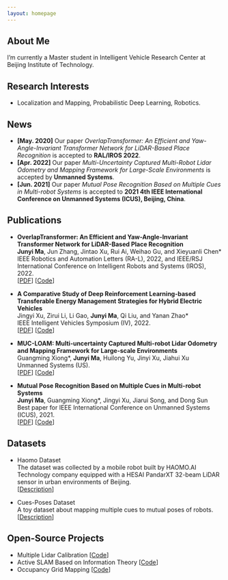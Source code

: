 ```yaml
---
layout: homepage
---
```


## About Me

I’m currently a Master student in Intelligent Vehicle Research Center at Beijing Institute of Technology. 

## Research Interests

- Localization and Mapping, Probabilistic Deep Learning, Robotics.

## News

- **[May. 2020]** Our paper _OverlapTransformer: An Efficient and Yaw-Angle-Invariant Transformer Network for LiDAR-Based Place Recognition_ is accepted to **RAL/IROS 2022**.
- **[Apr. 2022]** Our paper _Multi-Uncertainty Captured Multi-Robot Lidar Odometry and Mapping Framework for Large-Scale Environments_ is accepted by **Unmanned Systems**.
- **[Jun. 2021]** Our paper _Mutual Pose Recognition Based on Multiple Cues in Multi-robot Systems_ is accepted to **2021 4th IEEE International Conference on Unmanned Systems (ICUS), Beijing, China**.

## Publications

- **OverlapTransformer: An Efficient and Yaw-Angle-Invariant Transformer Network for LiDAR-Based Place Recognition**
  <br>
  **Junyi Ma**, Jun Zhang, Jintao Xu, Rui Ai, Weihao Gu, and Xieyuanli Chen* 
  <br>
  IEEE Robotics and Automation Letters (RA-L), 2022, and IEEE/RSJ International Conference on Intelligent Robots and Systems (IROS), 2022.
  <br>
  [[PDF](https://ieeexplore.ieee.org/document/9785497)] [[Code](https://github.com/haomo-ai/OverlapTransformer)] 

- **A Comparative Study of Deep Reinforcement Learning-based Transferable Energy Management Strategies for Hybrid Electric Vehicles**
  <br>
  Jingyi Xu, Zirui Li, Li Gao, **Junyi Ma**, Qi Liu, and Yanan Zhao* 
  <br>
  IEEE Intelligent Vehicles Symposium (IV), 2022.
  <br>
  [[PDF](https://arxiv.org/pdf/2202.11514.pdf)] [[Code](https://github.com/BIT-XJY/RL-based-Transferable-EMS)]

- **MUC-LOAM: Multi-uncertainty Captured Multi-robot Lidar Odometry and Mapping Framework for Large-scale Environments**
  <br>
  Guangming Xiong*, **Junyi Ma**, Huilong Yu, Jinyi Xu, Jiahui Xu
  <br>
  Unmanned Systems (US).
  <br>
  [[PDF]()] [[Code]()] 
  
- **Mutual Pose Recognition Based on Multiple Cues in Multi-robot Systems**
  <br>
  **Junyi Ma**, Guangming Xiong*, Jingyi Xu, Jiarui Song, and Dong Sun
  <br>
  Best paper for IEEE International Conference on Unmanned Systems (ICUS), 2021.
  <br>
  [[PDF](https://ieeexplore.ieee.org/document/9641141)] [[Code](https://github.com/BIT-MJY/Mutual-Pose-Recognition-Based-on-Multiple-Cues-in-MRS)]
  
  
## Datasets

- Haomo Dataset
  <br>
  The dataset was collected by a mobile robot built by HAOMO.AI Technology company equipped with a HESAI PandarXT 32-beam LiDAR sensor in urban environments of Beijing. 
  <br>
[[Description](https://github.com/haomo-ai/OverlapTransformer/tree/master/Haomo_Dataset)]

- Cues-Poses Dataset
  <br>
  A toy dataset about mapping multiple cues to mutual poses of robots.
  <br>
[[Description](https://github.com/BIT-MJY/Cues_Poses_Datasets)]  

## Open-Source Projects

- Multiple Lidar Calibration  [[Code](https://github.com/BIT-MJY/Multiple_Lidar_Calibration)]
- Active SLAM Based on Information Theory [[Code](https://github.com/BIT-MJY/Active_SLAM_Based_on_Information_Theory)]
- Occupancy Grid Mapping [[Code](https://github.com/BIT-MJY/occupancy_grid_mapping)]

